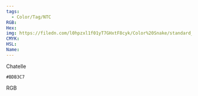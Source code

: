 ```yaml
---
tags:
  - Color/Tag/NTC
RGB:
Hex:
img: https://filedn.com/l0hpzxl1f01yT7GHxtF8cyk/Color%20Snake/standard_csv_to_svg/%23/BDB3C7.svg
CMYK:
HSL:
Name:
---
```

Chatelle
```palette
#BDB3C7
```
RGB
